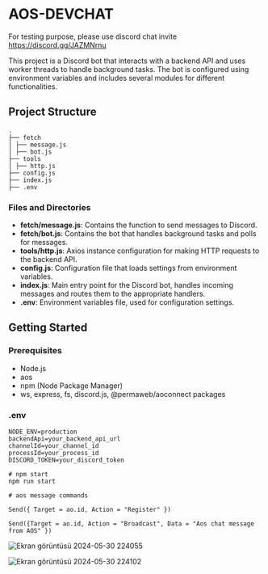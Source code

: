 # AOS-DEVCHAT

For testing purpose, please use discord chat invite
https://discord.gg/JAZMNrnu

This project is a Discord bot that interacts with a backend API and uses worker threads to handle background tasks. The bot is configured using environment variables and includes several modules for different functionalities.

## Project Structure

```
.
├── fetch
│ ├── message.js
│ ├── bot.js
├── tools
│ ├── http.js
├── config.js
├── index.js
├── .env
```

### Files and Directories

- **fetch/message.js**: Contains the function to send messages to Discord.
- **fetch/bot.js**: Contains the bot that handles background tasks and polls for messages.
- **tools/http.js**: Axios instance configuration for making HTTP requests to the backend API.
- **config.js**: Configuration file that loads settings from environment variables.
- **index.js**: Main entry point for the Discord bot, handles incoming messages and routes them to the appropriate handlers.
- **.env**: Environment variables file, used for configuration settings.

## Getting Started

### Prerequisites

- Node.js
- aos
- npm (Node Package Manager)
- ws, express, fs, discord.js, @permaweb/aoconnect packages

### .env 

```console
NODE_ENV=production
backendApi=your_backend_api_url
channelId=your_channel_id
processId=your_process_id
DISCORD_TOKEN=your_discord_token
```
```console
# npm start
npm run start

# aos message commands

Send({ Target = ao.id, Action = "Register" })

Send({Target = ao.id, Action = "Broadcast", Data = "Aos chat message from AOS" })

```


![Ekran görüntüsü 2024-05-30 224055](https://github.com/neuweltgeld/ao-quest/assets/101174090/9491fd49-d1ac-4de6-b654-bc28a0cf86ba)

![Ekran görüntüsü 2024-05-30 224102](https://github.com/neuweltgeld/ao-quest/assets/101174090/b199ddeb-c8e8-4b80-ae69-817305099193)
